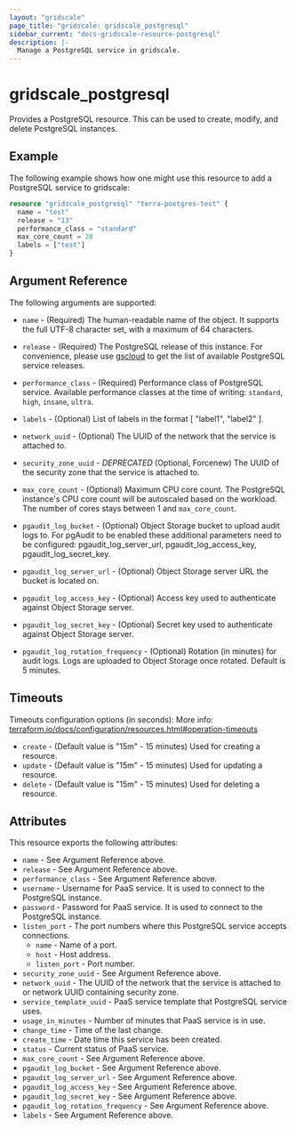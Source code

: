 ```yaml
---
layout: "gridscale"
page_title: "gridscale: gridscale_postgresql"
sidebar_current: "docs-gridscale-resource-postgresql"
description: |-
  Manage a PostgreSQL service in gridscale.
---
```


# gridscale_postgresql

Provides a PostgreSQL resource. This can be used to create, modify, and delete PostgreSQL instances.

## Example

The following example shows how one might use this resource to add a PostgreSQL service to gridscale:

```terraform
resource "gridscale_postgresql" "terra-postgres-test" {
  name = "test"
  release = "13"
  performance_class = "standard"
  max_core_count = 20
  labels = ["test"]
}
```

## Argument Reference

The following arguments are supported:

* `name` - (Required) The human-readable name of the object. It supports the full UTF-8 character set, with a maximum of 64 characters.

* `release` - (Required) The PostgreSQL release of this instance. For convenience, please use [gscloud](https://github.com/gridscale/gscloud) to get the list of available PostgreSQL service releases.

* `performance_class` - (Required) Performance class of PostgreSQL service. Available performance classes at the time of writing: `standard`, `high`, `insane`, `ultra`.

* `labels` - (Optional) List of labels in the format [ "label1", "label2" ].

* `network_uuid` - (Optional) The UUID of the network that the service is attached to.

* `security_zone_uuid` -  *DEPRECATED* (Optional, Forcenew) The UUID of the security zone that the service is attached to.

* `max_core_count` - (Optional) Maximum CPU core count. The PostgreSQL instance's CPU core count will be autoscaled based on the workload. The number of cores stays between 1 and `max_core_count`.

* `pgaudit_log_bucket` - (Optional) Object Storage bucket to upload audit logs to. For pgAudit to be enabled these additional parameters need to be configured: pgaudit_log_server_url, pgaudit_log_access_key, pgaudit_log_secret_key.

* `pgaudit_log_server_url` - (Optional) Object Storage server URL the bucket is located on.

* `pgaudit_log_access_key` - (Optional) Access key used to authenticate against Object Storage server.

* `pgaudit_log_secret_key` - (Optional) Secret key used to authenticate against Object Storage server.

* `pgaudit_log_rotation_frequency` - (Optional) Rotation (in minutes) for audit logs. Logs are uploaded to Object Storage once rotated. Default is 5 minutes.

## Timeouts

Timeouts configuration options (in seconds):
More info: [terraform.io/docs/configuration/resources.html#operation-timeouts](https://www.terraform.io/docs/configuration/resources.html#operation-timeouts)

* `create` - (Default value is "15m" - 15 minutes) Used for creating a resource.
* `update` - (Default value is "15m" - 15 minutes) Used for updating a resource.
* `delete` - (Default value is "15m" - 15 minutes) Used for deleting a resource.

## Attributes

This resource exports the following attributes:

* `name` - See Argument Reference above.
* `release` - See Argument Reference above.
* `performance_class` - See Argument Reference above.
* `username` - Username for PaaS service. It is used to connect to the PostgreSQL instance.
* `password` - Password for PaaS service. It is used to connect to the PostgreSQL instance.
* `listen_port` - The port numbers where this PostgreSQL service accepts connections.
  * `name` - Name of a port.
  * `host` - Host address.
  * `listen_port` - Port number.
* `security_zone_uuid` - See Argument Reference above.
* `network_uuid` -  The UUID of the network that the service is attached to or network UUID containing security zone.
* `service_template_uuid` - PaaS service template that PostgreSQL service uses.
* `usage_in_minutes` - Number of minutes that PaaS service is in use.
* `change_time` - Time of the last change.
* `create_time` - Date time this service has been created.
* `status` - Current status of PaaS service.
* `max_core_count` - See Argument Reference above.
* `pgaudit_log_bucket` - See Argument Reference above.
* `pgaudit_log_server_url` - See Argument Reference above.
* `pgaudit_log_access_key` - See Argument Reference above.
* `pgaudit_log_secret_key` - See Argument Reference above.
* `pgaudit_log_rotation_frequency` - See Argument Reference above.
* `labels` - See Argument Reference above.
